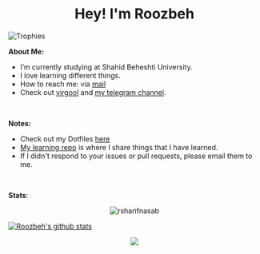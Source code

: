 <h1 align="center">Hey! I'm Roozbeh</h1>

<img src="https://github-profile-trophy.vercel.app/?username=rsharifnasab&theme=onedark&margin-w=12&margin-h=10&column=7&no-frame=true" alt="Trophies" />

**About Me:**

- I’m currently studying at Shahid Beheshti University.
- I love learning different things.
- How to reach me: via [mail](mailto:rsharifnasab@gmail.com)
- Check out [virgool](https://virgool.io/@rsharifnasab) and [my telegram channel](https://t.me/terminal_stuff).

&#x200B;

**Notes:**

- Check out my Dotfiles [here](https://github.com/rsharifnasab/dotfiles)
- [My learning repo](https://github.com/rsharifnasab/my-learning) is where I share things that I have learned.
- If I didn't respond to your issues or pull requests, please email them to me.

&#x200B;

**Stats**:

<p align="center"> <img src="https://github-readme-stats.vercel.app/api/top-langs/?username=rsharifnasab&layout=compact&theme=algolia" alt="rsharifnasab" /> </p>

[![Roozbeh's github stats](https://github-readme-stats.vercel.app/api?username=rsharifnasab&show_icons=true&theme=algolia)](https://github.com/anuraghazra/github-readme-stats)

<p align="center"><img src="https://raw.githubusercontent.com/arcticicestudio/nord-docs/develop/assets/images/nord/repository-footer-separator.svg?sanitize=true" /></p>
